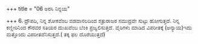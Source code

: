 +++
title = "06 ಅರಸಿ ನಿನ್ನಯ"

+++
6. ದ್ರೌಪದಿ, ನಿನ್ನ ಶೋಕವೆಂಬ ವಡವಾನಲದಿಂದ  ಶತ್ರುರಾಜರ ಸಮುದ್ರವೇ ಸುಟ್ಟು ಹೋಗುತ್ತದೆ. ನಿನ್ನ ಕಣ್ಣೀರಿನಿಂದ  ಕೌರವರ ಸತಿಯರ ದುಃಖವೆಂಬ ಬೆಂಕಿ ಪ್ರಜ್ವಲಿಸುತ್ತದೆ. ವೈರಿಗಳು ಮಾಡಿದ ವಿಪರೀತಕ್ಕೆ (ಅನ್ಯಾಯ)ಇದು ಮತ್ತೊಂದು ವಿಪರೀತವೆನಿಸುತ್ತದೆ.( ತಕ್ಕ ಫಲ ದೊರೆಯುತ್ತದೆ)